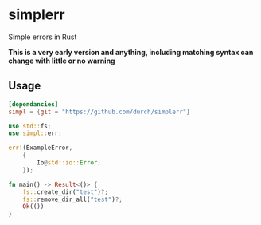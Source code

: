 # simplerr
Simple errors in Rust

**This is a very early version and anything, including matching syntax can change with little or no warning** 

## Usage 

```toml
[dependancies]
simpl = {git = "https://github.com/durch/simplerr"}
```

```rust
use std::fs;
use simpl::err;

err!(ExampleError,
    {
        Io@std::io::Error;
    });

fn main() -> Result<()> {
    fs::create_dir("test")?;
    fs::remove_dir_all("test")?;
    Ok(())
}
```

